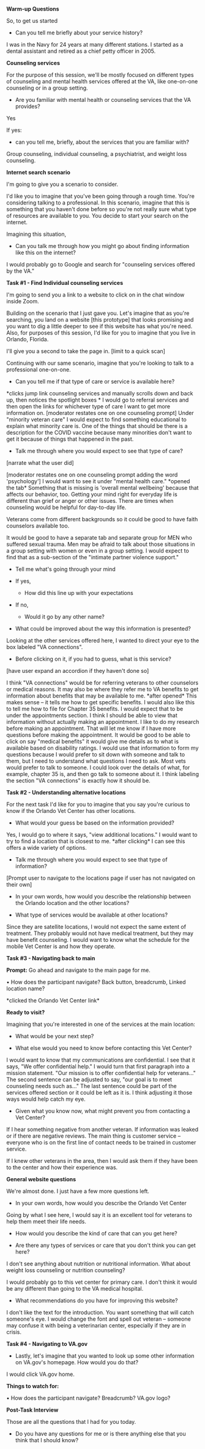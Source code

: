 **Warm-up Questions**

So, to get us started

- Can you tell me briefly about your service history?

I was in the Navy for 24 years at many different stations. I started as a dental assistant and retired as a chief petty officer in 2005.

**Counseling services**

For the purpose of this session, we&#39;ll be mostly focused on different types of counseling and mental health services offered at the VA, like one-on-one counseling or in a group setting.

- Are you familiar with mental health or counseling services that the VA provides?

Yes

If yes:

- can you tell me, briefly, about the services that you are familiar with?

Group counseling, individual counseling, a psychiatrist, and weight loss counseling.

**Internet search scenario**

I&#39;m going to give you a scenario to consider.

I&#39;d like you to imagine that you&#39;ve been going through a rough time. You&#39;re considering talking to a professional. In this scenario, imagine that this is something that you haven&#39;t done before so you&#39;re not really sure what type of resources are available to you. You decide to start your search on the internet.

Imagining this situation,

- Can you talk me through how you might go about finding information like this on the internet?

I would probably go to Google and search for &quot;counseling services offered by the VA.&quot;

**Task #1 - Find Individual counseling services**

I&#39;m going to send you a link to a website to click on in the chat window inside Zoom.

Building on the scenario that I just gave you. Let&#39;s imagine that as you&#39;re searching, you land on a website [this prototype] that looks promising and you want to dig a little deeper to see if this website has what you&#39;re need. Also, for purposes of this session, I&#39;d like for you to imagine that you live in Orlando, Florida.

I&#39;ll give you a second to take the page in. [limit to a quick scan]

Continuing with our same scenario, imagine that you&#39;re looking to talk to a professional one-on-one.

- Can you tell me if that type of care or service is available here?

\*clicks jump link counseling services and manually scrolls down and back up, then notices the spotlight boxes \* I would go to referral services and then open the links for whichever type of care I want to get more information on. [moderator restates one on one counseling prompt] Under &quot;minority veteran care&quot; I would expect to find something educational to explain what minority care is. One of the things that should be there is a description for the COVID vaccine because many minorities don&#39;t want to get it because of things that happened in the past.

- Talk me through where you would expect to see that type of care?

[narrate what the user did]

[moderator restates one on one counseling prompt adding the word 'psychology']
I would want to see it under &quot;mental health care.&quot; \*opened the tab\* Something that is missing is &#39;overall mental wellbeing&#39; because that affects our behavior, too. Getting your mind right for everyday life is different than grief or anger or other issues. There are times when counseling would be helpful for day-to-day life.

Veterans come from different backgrounds so it could be good to have faith counselors available too.

It would be good to have a separate tab and separate group for MEN who suffered sexual trauma. Men may be afraid to talk about those situations in a group setting with women or even in a group setting. I would expect to find that as a sub-section of the &quot;intimate partner violence support.&quot;

- Tell me what&#39;s going through your mind

- If yes,
  - How did this line up with your expectations

- If no,
  - Would it go by any other name?

- What could be improved about the way this information is presented?

Looking at the other services offered here, I wanted to direct your eye to the box labeled &quot;VA connections&quot;.

- Before clicking on it, if you had to guess, what is this service?

[have user expand an accordion if they haven&#39;t done so]

I think &quot;VA connections&quot; would be for referring veterans to other counselors or medical reasons. It may also be where they refer me to VA benefits to get information about benefits that may be available to me. \*after opened\* This makes sense – it tells me how to get specific benefits. I would also like this to tell me how to file for Chapter 35 benefits. I would expect that to be under the appointments section. I think I should be able to view that information without actually making an appointment. I like to do my research before making an appointment. That will let me know if I have more questions before making the appointment. It would be good to be able to click on say &quot;medical benefits&quot; it would give me details as to what is available based on disability ratings. I would use that information to form my questions because I would prefer to sit down with someone and talk to them, but I need to understand what questions I need to ask. Most vets would prefer to talk to someone. I could look over the details of what, for example, chapter 35 is, and then go talk to someone about it. I think labeling the section &quot;VA connections&quot; is exactly how it should be.

**Task #2 - Understanding alternative locations**

For the next task I&#39;d like for you to imagine that you say you&#39;re curious to know if the Orlando Vet Center has other locations.

- What would your guess be based on the information provided?

Yes, I would go to where it says, &quot;view additional locations.&quot; I would want to try to find a location that is closest to me. \*after clicking\* I can see this offers a wide variety of options.

- Talk me through where you would expect to see that type of information?

[Prompt user to navigate to the locations page if user has not navigated on their own]

- In your own words, how would you describe the relationship between the Orlando location and the other locations?

- What type of services would be available at other locations?

Since they are satellite locations, I would not expect the same extent of treatment. They probably would not have medical treatment, but they may have benefit counseling. I would want to know what the schedule for the mobile Vet Center is and how they operate.

**Task #3 - Navigating back to main**

**Prompt:**  Go ahead and navigate to the main page for me.

• How does the participant navigate? Back button, breadcrumb, Linked location name?

\*clicked the Orlando Vet Center link\*

**Ready to visit?**

Imagining that you&#39;re interested in one of the services at the main location:

- What would be your next step?

- What else would you need to know before contacting this Vet Center?

I would want to know that my communications are confidential. I see that it says, &quot;We offer confidential help.&quot; I would turn that first paragraph into a mission statement. &quot;Our mission is to offer confidential help for veterans…&quot; The second sentence can be adjusted to say, &quot;our goal is to meet counseling needs such as…&quot; The last sentence could be part of the services offered section or it could be left as it is. I think adjusting it those ways would help catch my eye.

- Given what you know now, what might prevent you from contacting a Vet Center?

If I hear something negative from another veteran. If information was leaked or if there are negative reviews. The main thing is customer service – everyone who is on the first line of contact needs to be trained in customer service.

If I knew other veterans in the area, then I would ask them if they have been to the center and how their experience was.

**General website questions**

We&#39;re almost done. I just have a few more questions left.

- In your own words, how would you describe the Orlando Vet Center

Going by what I see here, I would say it is an excellent tool for veterans to help them meet their life needs.

- How would you describe the kind of care that can you get here?

- Are there any types of services or care that you don&#39;t think you can get here?

I don&#39;t see anything about nutrition or nutritional information. What about weight loss counseling or nutrition counseling?

I would probably go to this vet center for primary care. I don&#39;t think it would be any different than going to the VA medical hospital.

- What recommendations do you have for improving this website?

I don&#39;t like the text for the introduction. You want something that will catch someone&#39;s eye. I would change the font and spell out veteran – someone may confuse it with being a veterinarian center, especially if they are in crisis.

**Task #4 - Navigating to VA.gov**

- Lastly, let&#39;s imagine that you wanted to look up some other information on VA.gov&#39;s homepage. How would you do that?

I would click VA.gov home.

**Things to watch for:**

• How does the participant navigate? Breadcrumb? VA.gov logo?

**Post-Task Interview**

Those are all the questions that I had for you today.

- Do you have any questions for me or is there anything else that you think that I should know?
